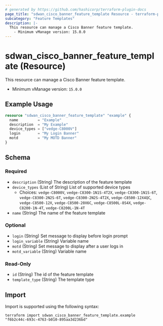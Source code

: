 ```yaml
---
# generated by https://github.com/hashicorp/terraform-plugin-docs
page_title: "sdwan_cisco_banner_feature_template Resource - terraform-provider-sdwan"
subcategory: "Feature Templates"
description: |-
  This resource can manage a Cisco Banner feature template.
    - Minimum vManage version: 15.0.0
---
```


# sdwan_cisco_banner_feature_template (Resource)

This resource can manage a Cisco Banner feature template.
  - Minimum vManage version: `15.0.0`

## Example Usage

```terraform
resource "sdwan_cisco_banner_feature_template" "example" {
  name         = "Example"
  description  = "My Example"
  device_types = ["vedge-C8000V"]
  login        = "My Login Banner"
  motd         = "My MOTD Banner"
}
```

<!-- schema generated by tfplugindocs -->
## Schema

### Required

- `description` (String) The description of the feature template
- `device_types` (List of String) List of supported device types
  - Choices: `vedge-C8000V`, `vedge-C8300-1N1S-4T2X`, `vedge-C8300-1N1S-6T`, `vedge-C8300-2N2S-6T`, `vedge-C8300-2N2S-4T2X`, `vedge-C8500-12X4QC`, `vedge-C8500-12X`, `vedge-C8500-20X6C`, `vedge-C8500L-8S4X`, `vedge-C8200-1N-4T`, `vedge-C8200L-1N-4T`
- `name` (String) The name of the feature template

### Optional

- `login` (String) Set message to display before login prompt
- `login_variable` (String) Variable name
- `motd` (String) Set message to display after a user logs in
- `motd_variable` (String) Variable name

### Read-Only

- `id` (String) The id of the feature template
- `template_type` (String) The template type

## Import

Import is supported using the following syntax:

```shell
terraform import sdwan_cisco_banner_feature_template.example "f6b2c44c-693c-4763-b010-895aa3d236bd"
```
